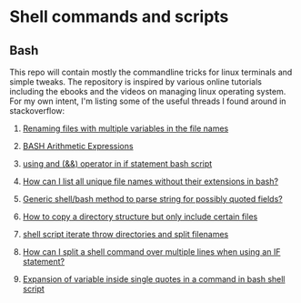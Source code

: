 # Shell commands and scripts

## Bash

This repo will contain mostly the commandline tricks for linux terminals and simple tweaks.
The repository is inspired by various online tutorials including the ebooks and the videos on managing linux operating system. For my own intent, I'm listing some of the useful threads I found around in stackoverflow:

1. [Renaming files with multiple variables in the file names](http://stackoverflow.com/questions/30936596/renaming-files-with-multiple-variables-in-the-file-names/30936697#30936697)

2. [BASH Arithmetic Expressions](http://stackoverflow.com/questions/2517727/bash-arithmetic-expressions/2518274#2518274)

3. [using and (&&) operator in if statement bash script](http://stackoverflow.com/questions/16396146/using-and-operator-in-if-statement-bash-script/16396181#16396181)

4. [How can I list all unique file names without their extensions in bash?](http://stackoverflow.com/questions/3894421/how-can-i-list-all-unique-file-names-without-their-extensions-in-bash/3894463#3894463)

5. [Generic shell/bash method to parse string for possibly quoted fields?](http://stackoverflow.com/questions/10134129/generic-shell-bash-method-to-parse-string-for-possibly-quoted-fields)

6. [How to copy a directory structure but only include certain files](http://stackoverflow.com/questions/7550773/how-to-copy-a-directory-structure-but-only-include-certain-files/33490568#33490568)

7. [shell script iterate throw directories and split filenames](http://stackoverflow.com/questions/24655102/shell-script-iterate-throw-directories-and-split-filenames/24656133#24656133)

8. [How can I split a shell command over multiple lines when using an IF statement?](http://stackoverflow.com/questions/18599711/how-can-i-split-a-shell-command-over-multiple-lines-when-using-an-if-statement/18599906#18599906)

9. [Expansion of variable inside single quotes in a command in bash shell script](http://stackoverflow.com/questions/13799789/expansion-of-variable-inside-single-quotes-in-a-command-in-bash-shell-script/13819996#13819996)

